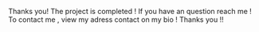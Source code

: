 Thanks you! 
The project is completed !
If you have an question reach me !
To contact me , view my adress contact on my bio !
Thanks you !!
